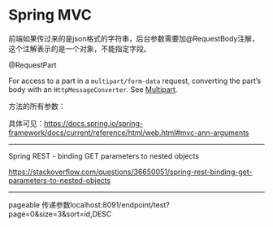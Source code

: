 # Spring MVC

前端如果传过来的是json格式的字符串，后台参数需要加@RequestBody注解，这个注解表示的是一个对象，不能指定字段。

@RequestPart

For access to a part in a `multipart/form-data` request, converting the part’s body with an `HttpMessageConverter`. See [Multipart](https://docs.spring.io/spring-framework/docs/current/reference/html/web.html#mvc-multipart-forms).

方法的所有参数：

具体可见：https://docs.spring.io/spring-framework/docs/current/reference/html/web.html#mvc-ann-arguments

---

Spring REST - binding GET parameters to nested objects

https://stackoverflow.com/questions/36650051/spring-rest-binding-get-parameters-to-nested-objects

---



pageable 传递参数localhost:8091/endpoint/test?page=0&size=3&sort=id,DESC
